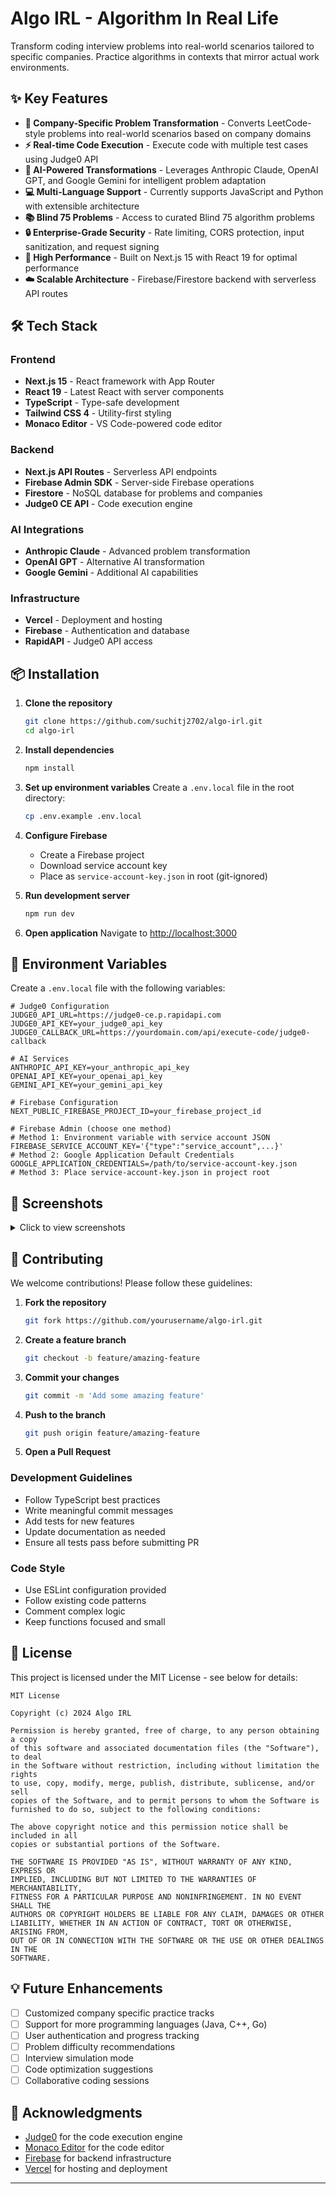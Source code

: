 # Algo IRL - Algorithm In Real Life

Transform coding interview problems into real-world scenarios tailored to specific companies. Practice algorithms in contexts that mirror actual work environments.

## ✨ Key Features

- **🎯 Company-Specific Problem Transformation** - Converts LeetCode-style problems into real-world scenarios based on company domains
- **⚡ Real-time Code Execution** - Execute code with multiple test cases using Judge0 API
- **🤖 AI-Powered Transformations** - Leverages Anthropic Claude, OpenAI GPT, and Google Gemini for intelligent problem adaptation
- **💻 Multi-Language Support** - Currently supports JavaScript and Python with extensible architecture
- **📚 Blind 75 Problems** - Access to curated Blind 75 algorithm problems
- **🔒 Enterprise-Grade Security** - Rate limiting, CORS protection, input sanitization, and request signing
- **🚀 High Performance** - Built on Next.js 15 with React 19 for optimal performance
- **☁️ Scalable Architecture** - Firebase/Firestore backend with serverless API routes

## 🛠️ Tech Stack

### Frontend
- **Next.js 15** - React framework with App Router
- **React 19** - Latest React with server components
- **TypeScript** - Type-safe development
- **Tailwind CSS 4** - Utility-first styling
- **Monaco Editor** - VS Code-powered code editor

### Backend
- **Next.js API Routes** - Serverless API endpoints
- **Firebase Admin SDK** - Server-side Firebase operations
- **Firestore** - NoSQL database for problems and companies
- **Judge0 CE API** - Code execution engine

### AI Integrations
- **Anthropic Claude** - Advanced problem transformation
- **OpenAI GPT** - Alternative AI transformation
- **Google Gemini** - Additional AI capabilities

### Infrastructure
- **Vercel** - Deployment and hosting
- **Firebase** - Authentication and database
- **RapidAPI** - Judge0 API access

## 📦 Installation

1. **Clone the repository**
   ```bash
   git clone https://github.com/suchitj2702/algo-irl.git
   cd algo-irl
   ```

2. **Install dependencies**
   ```bash
   npm install
   ```

3. **Set up environment variables**
   Create a `.env.local` file in the root directory:
   ```bash
   cp .env.example .env.local
   ```

4. **Configure Firebase**
   - Create a Firebase project
   - Download service account key
   - Place as `service-account-key.json` in root (git-ignored)

5. **Run development server**
   ```bash
   npm run dev
   ```

6. **Open application**
   Navigate to [http://localhost:3000](http://localhost:3000)

## 🔧 Environment Variables

Create a `.env.local` file with the following variables:

```env
# Judge0 Configuration
JUDGE0_API_URL=https://judge0-ce.p.rapidapi.com
JUDGE0_API_KEY=your_judge0_api_key
JUDGE0_CALLBACK_URL=https://yourdomain.com/api/execute-code/judge0-callback

# AI Services
ANTHROPIC_API_KEY=your_anthropic_api_key
OPENAI_API_KEY=your_openai_api_key
GEMINI_API_KEY=your_gemini_api_key

# Firebase Configuration
NEXT_PUBLIC_FIREBASE_PROJECT_ID=your_firebase_project_id

# Firebase Admin (choose one method)
# Method 1: Environment variable with service account JSON
FIREBASE_SERVICE_ACCOUNT_KEY='{"type":"service_account",...}'
# Method 2: Google Application Default Credentials
GOOGLE_APPLICATION_CREDENTIALS=/path/to/service-account-key.json
# Method 3: Place service-account-key.json in project root
```

## 📸 Screenshots

<details>
<summary>Click to view screenshots</summary>

### Problem Transformation
![Problem Transformation](screenshots/problem-transformation.png)
*Transform LeetCode problems into company-specific scenarios*

### Code Editor
![Code Editor](screenshots/code-editor.png)
*Monaco-powered code editor with syntax highlighting*

### Test Results
![Test Results](screenshots/test-results.png)
*Real-time test case execution and results*

### Company Selection
![Company Selection](screenshots/company-selection.png)
*Choose from various tech companies or add custom ones*

</details>

## 🤝 Contributing

We welcome contributions! Please follow these guidelines:

1. **Fork the repository**
   ```bash
   git fork https://github.com/yourusername/algo-irl.git
   ```

2. **Create a feature branch**
   ```bash
   git checkout -b feature/amazing-feature
   ```

3. **Commit your changes**
   ```bash
   git commit -m 'Add some amazing feature'
   ```

4. **Push to the branch**
   ```bash
   git push origin feature/amazing-feature
   ```

5. **Open a Pull Request**

### Development Guidelines

- Follow TypeScript best practices
- Write meaningful commit messages
- Add tests for new features
- Update documentation as needed
- Ensure all tests pass before submitting PR

### Code Style

- Use ESLint configuration provided
- Follow existing code patterns
- Comment complex logic
- Keep functions focused and small

## 📄 License

This project is licensed under the MIT License - see below for details:

```
MIT License

Copyright (c) 2024 Algo IRL

Permission is hereby granted, free of charge, to any person obtaining a copy
of this software and associated documentation files (the "Software"), to deal
in the Software without restriction, including without limitation the rights
to use, copy, modify, merge, publish, distribute, sublicense, and/or sell
copies of the Software, and to permit persons to whom the Software is
furnished to do so, subject to the following conditions:

The above copyright notice and this permission notice shall be included in all
copies or substantial portions of the Software.

THE SOFTWARE IS PROVIDED "AS IS", WITHOUT WARRANTY OF ANY KIND, EXPRESS OR
IMPLIED, INCLUDING BUT NOT LIMITED TO THE WARRANTIES OF MERCHANTABILITY,
FITNESS FOR A PARTICULAR PURPOSE AND NONINFRINGEMENT. IN NO EVENT SHALL THE
AUTHORS OR COPYRIGHT HOLDERS BE LIABLE FOR ANY CLAIM, DAMAGES OR OTHER
LIABILITY, WHETHER IN AN ACTION OF CONTRACT, TORT OR OTHERWISE, ARISING FROM,
OUT OF OR IN CONNECTION WITH THE SOFTWARE OR THE USE OR OTHER DEALINGS IN THE
SOFTWARE.
```

## 💡 Future Enhancements
- [ ] Customized company specific practice tracks
- [ ] Support for more programming languages (Java, C++, Go)
- [ ] User authentication and progress tracking
- [ ] Problem difficulty recommendations
- [ ] Interview simulation mode
- [ ] Code optimization suggestions
- [ ] Collaborative coding sessions

## 🙏 Acknowledgments

- [Judge0](https://judge0.com/) for the code execution engine
- [Monaco Editor](https://microsoft.github.io/monaco-editor/) for the code editor
- [Firebase](https://firebase.google.com/) for backend infrastructure
- [Vercel](https://vercel.com/) for hosting and deployment

---
